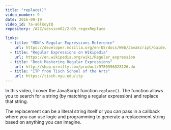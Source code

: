 ```yaml
---
title: "replace()"
video_number: 9
date: 2016-09-19
video_id: 7a-a6lKoyIQ
repository: /A2Z/session02/2-09_regexReplace

links:
  - title: "MDN's Regular Expressions Reference"
    url: https://developer.mozilla.org/en-US/docs/Web/JavaScript/Guide/Regular_Expressions
  - title: "Regular Expressions on Wikipedia"
    url: https://en.wikipedia.org/wiki/Regular_expression
  - title: "Book Mastering Regular Expressions"
    url: http://shop.oreilly.com/product/9780596528126.do
  - title: "ITP from Tisch School of the Arts"
    url: https://tisch.nyu.edu/itp
---
```


In this video, I cover the JavaScript function `replace()`. The function allows you to search for a string (by matching a regular expression) and replace that string.

The replacement can be a literal string itself or you can pass in a callback where you can use logic and programming to generate a replacement string based on anything you can imagine.
